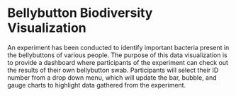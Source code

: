 # Bellybutton Biodiversity Visualization

An experiment has been conducted to identify important bacteria present in the bellybuttons of various people.
The purpose of this data visualization is to provide a dashboard where participants of the experiment can 
check out the results of their own bellybutton swab. Participants will select their ID number from a drop down menu, 
which will update the bar, bubble, and gauge charts to highlight data gathered from the experiment. 